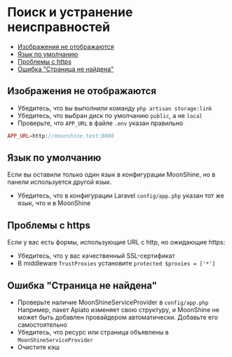 # Поиск и устранение неисправностей

  - [Изображения не отображаются](#images-are-not-displayed)
  - [Язык по умолчанию](#default-language)
  - [Проблемы с https](#problems-with-https)
  - [Ошибка "Страница не найдена"](#error-page-not-found)

<a name="images-are-not-displayed"></a>
## Изображения не отображаются
- Убедитесь, что вы выполнили команду `php artisan storage:link`
- Убедитесь, что выбран диск по умолчанию `public`, а не `local`
- Проверьте, что `APP_URL` в файле `.env` указан правильно

```php
APP_URL=http://moonshine.test:8080
```

<a name="default-language"></a>
## Язык по умолчанию
Если вы оставили только один язык в конфигурации MoonShine, но в панели используется другой язык.

- Убедитесь, что в конфигурации Laravel `config/app.php` указан тот же язык, что и в MoonShine

<a name="problems-with-https"></a>
## Проблемы с https
Если у вас есть формы, использующие URL с http, но ожидающие https:

- Убедитесь, что у вас качественный SSL-сертификат
- В middleware `TrustProxies` установите `protected $proxies = ['*']`

<a name="error-page-not-found"></a>
## Ошибка "Страница не найдена"
- Проверьте наличие MoonShineServiceProvider в `config/app.php`
Например, пакет Apiato изменяет свою структуру, и MoonShine не может быть добавлен провайдером автоматически. Добавьте его самостоятельно
- Убедитесь, что ресурс или страница объявлены в `MoonShineServiceProvider`
- Очистите кэш

